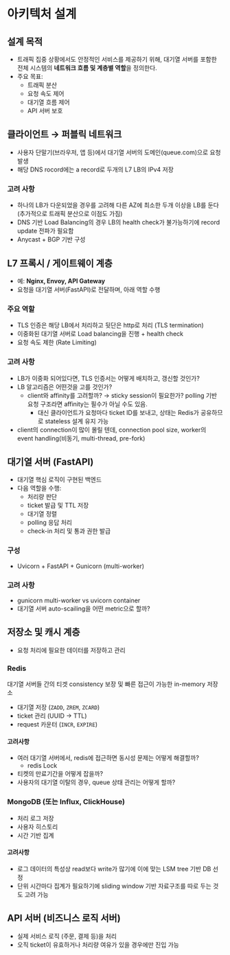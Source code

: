 # 아키텍처 설계

## 설계 목적

- 트래픽 집중 상황에서도 안정적인 서비스를 제공하기 위해, 대기열 서버를 포함한 전체 시스템의 **네트워크 흐름 및 계층별 역할**을 정의한다.
- 주요 목표:
  - 트래픽 분산
  - 요청 속도 제어
  - 대기열 흐름 제어
  - API 서버 보호


## 클라이언트 → 퍼블릭 네트워크

- 사용자 단말기(브라우저, 앱 등)에서 대기열 서버의 도메인(queue.com)으로 요청 발생
- 해당 DNS rocord에는 a record로 두개의 L7 LB의 IPv4 저장

### 고려 사항
 
- 하나의 LB가 다운되었을 경우를 고려해 다른 AZ에 최소한 두개 이상을 LB를 둔다 (추가적으로 트래픽 분산으로 이점도 가짐)
- DNS 기반 Load Balancing의 경우 LB의 health check가 불가능하기에 record update 전파가 필요함
- Anycast + BGP 기반 구성


## L7 프록시 / 게이트웨이 계층

- 예: **Nginx, Envoy, API Gateway**
- 요청을 대기열 서버(FastAPI)로 전달하며, 아래 역할 수행

### 주요 역할

- TLS 인증은 해당 LB에서 처리하고 뒷단은 http로 처리 (TLS termination)
- 이중화된 대기열 서버로 Load balancing을 진행 + health check
- 요청 속도 제한 (Rate Limiting)

### 고려 사항

- LB가 이중화 되어있다면, TLS 인증서는 어떻게 배치하고, 갱신할 것인가?
- LB 알고리즘은 어떤것을 고를 것인가?
  - client와 affinity를 고려할까? → sticky session이 필요한가? polling 기반 요청 구조라면 affinity는 필수가 아닐 수도 있음.
    - 대신 클라이언트가 요청마다 ticket ID를 보내고, 상태는 Redis가 공유하므로 stateless 설계 유지 가능
- client의 connection이 많이 몰릴 텐데, connection pool size, worker의 event handling(비동기, multi-thread, pre-fork)


## 대기열 서버 (FastAPI)

- 대기열 핵심 로직이 구현된 백엔드
- 다음 역할을 수행:
  - 처리량 판단
  - ticket 발급 및 TTL 저장
  - 대기열 정렬
  - polling 응답 처리
  - check-in 처리 및 통과 권한 발급

### 구성

- Uvicorn + FastAPI + Gunicorn (multi-worker)

### 고려 사항

- gunicorn multi-worker vs uvicorn container
- 대기열 서버 auto-scailing을 어떤 metric으로 할까?

## 저장소 및 캐시 계층

- 요청 처리에 필요한 데이터를 저장하고 관리

### Redis

대기열 서버들 간의 티겟 consistency 보장 및 빠른 접근이 가능한 in-memory 저장소

- 대기열 저장 (`ZADD`, `ZREM`, `ZCARD`)
- ticket 관리 (UUID → TTL)
- request 카운터 (`INCR`, `EXPIRE`)

#### 고려사항

- 여러 대기열 서버에서, redis에 접근하면 동시성 문제는 어떻게 해결할까?
  - redis Lock
- 티켓의 만료기간을 어떻게 잡을까?
- 사용자의 대기열 이탈의 경우, queue 상태 관리는 어떻게 할까?

### MongoDB (또는 Influx, ClickHouse)

- 처리 로그 저장
- 사용자 히스토리
- 시간 기반 집계

#### 고려사항

- 로그 데이터의 특성상 read보다 write가 많기에 이에 맞는 LSM tree 기반 DB 선정
- 단위 시간마다 집계가 필요하기에 sliding window 기반 자료구조를 따로 두는 것도 고려 가능

## API 서버 (비즈니스 로직 서버)

- 실제 서비스 로직 (주문, 결제 등)을 처리
- 오직 ticket이 유효하거나 처리량 여유가 있을 경우에만 진입 가능
